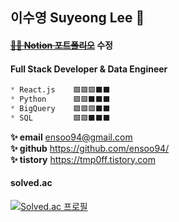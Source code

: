 ## 이수영 Suyeong Lee 👋

#### ~~[👩‍💻 **Notion 포트폴리오**](https://www.notion.so/Suyeong-Lee-1caf529bf8a5414f96e6c9e2877ab9e7 "Notion Portfolio!")~~ 수정

#### Full Stack Developer & Data Engineer
```SQL
* React.js    🟩🟩🟩⬛⬛
* Python      🟩🟩⬛⬛⬛
* BigQuery    🟩🟩🟩⬛⬛
* SQL         🟩🟩⬛⬛⬛
```

**✨ email** <ensoo94@gmail.com> <br/>
**✨ github** <https://github.com/ensoo94/> <br/>
**✨ tistory** <https://tmp0ff.tistory.com> <br/>

#### solved.ac <br/>
[![Solved.ac
프로필](http://mazassumnida.wtf/api/v2/generate_badge?boj=ensoo94)](https://solved.ac/ensoo94)
